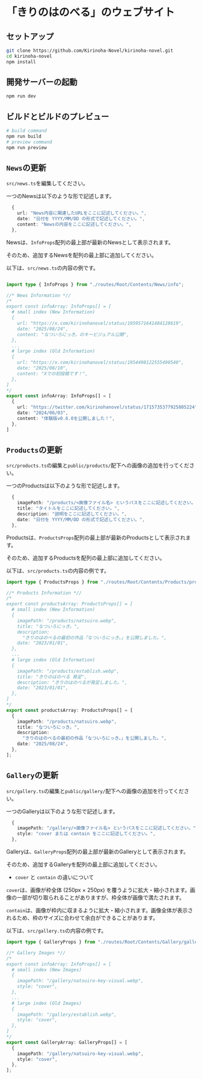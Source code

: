 # 「きりのはのべる」のウェブサイト

## セットアップ

```sh
git clone https://github.com/Kirinoha-Novel/kirinoha-novel.git
cd kirinoha-novel
npm install
```

## 開発サーバーの起動

```sh
npm run dev
```

## ビルドとビルドのプレビュー

```sh
# build command
npm run build
# preview command
npm run preview
```

## `News`の更新

`src/news.ts`を編集してください。

一つのNewsは以下のような形で記述します。

```typescript
  {
    url: "News内容に関連したURLをここに記述してください。",
    date: "日付を YYYY/MM/DD の形式で記述してください。",
    content: "Newsの内容をここに記述してください。",
  },
```

Newsは、`InfoProps`配列の最上部が最新のNewsとして表示されます。

そのため、追加するNewsを配列の最上部に追加してください。

以下は、`src/news.ts`の内容の例です。

```typescript

import type { InfoProps } from "./routes/Root/Contents/News/info";

//* News Information *//
/*
export const infoArray: InfoProps[] = [
  # small index (New Information)
  {
    url: "https://x.com/kirinohanovel/status/1959571641484128619",
    date: "2025/08/24",
    content: "なついろにっき。のキービジュアル公開",
  },
  ...
  # large index (Old Information)
  {
    url: "https://x.com/kirinohanovel/status/1954498122555490540",
    date: "2025/08/10",
    content: "Xでの初投稿です！",
  },
]
*/
export const infoArray: InfoProps[] = [
  {
    url: "https://twitter.com/kirinohanovel/status/1715735377925805224",
    date: "2024/06/03",
    content: "体験版v0.6.0を公開しました！",
  },
]
```

## `Products`の更新

`src/products.ts`の編集と`public/products/`配下への画像の追加を行ってください。

一つのProductsは以下のような形で記述します。

```typescript
  {
    imagePath: "/products/<画像ファイル名> というパスをここに記述してください。",
    title: "タイトルをここに記述してください。",
    description: "説明をここに記述してください。",
    date: "日付を YYYY/MM/DD の形式で記述してください。",
  },
```

Productsは、`ProductsProps`配列の最上部が最新のProductsとして表示されます。

そのため、追加するProductsを配列の最上部に追加してください。

以下は、`src/products.ts`の内容の例です。

```typescript
import type { ProductsProps } from "./routes/Root/Contents/Products/products";

//* Products Information *//
/*
export const productsArray: ProductsProps[] = [
  # small index (New Information)
  {
    imagePath: "/products/natsuiro.webp",
    title: "なついろにっき。",
    description:
      "きりのはのべるの最初の作品「なついろにっき。」を公開しました。",
    date: "2023/01/01",
  },
  ...
  # large index (Old Information)
  {
    imagePath: "/products/establish.webp",
    title: "きりのはのべる 発足",
    description: "きりのはのべるが発足しました。",
    date: "2023/01/01",
  },
]
*/
export const productsArray: ProductsProps[] = [
  {
    imagePath: "/products/natsuiro.webp",
    title: "なついろにっき。",
    description:
      "きりのはのべるの最初の作品「なついろにっき。」を公開しました。",
    date: "2025/08/24",
  },
];
```

## `Gallery`の更新

`src/gallery.ts`の編集と`public/gallery/`配下への画像の追加を行ってください。

一つのGalleryは以下のような形で記述します。

```typescript
  {
    imagePath: "/gallery/<画像ファイル名> というパスをここに記述してください。",
    style: "cover または contain をここに記述してください。",
  },
```

Galleryは、`GalleryProps`配列の最上部が最新のGalleryとして表示されます。

そのため、追加するGalleryを配列の最上部に追加してください。

- `cover` と `contain` の違いについて

`cover`は、画像が枠全体 (250px × 250px) を覆うように拡大・縮小されます。画像の一部が切り取られることがありますが、枠全体が画像で満たされます。

`contain`は、画像が枠内に収まるように拡大・縮小されます。画像全体が表示されるため、枠のサイズに合わせて余白ができることがあります。

以下は、`src/gallery.ts`の内容の例です。

```typescript
import type { GalleryProps } from "./routes/Root/Contents/Gallery/gallery";

//* Gallery Images *//
/*
export const infoArray: InfoProps[] = [
  # small index (New Images)
  {
    imagePath: "/gallery/natsuiro-key-visual.webp",
    style: "cover",
  },
  ...
  # large index (Old Images)
  {
    imagePath: "/gallery/establish.webp",
    style: "cover",
  },
]
*/
export const GalleryArray: GalleryProps[] = [
  {
    imagePath: "/gallery/natsuiro-key-visual.webp",
    style: "cover",
  },
];
```